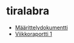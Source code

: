 # tiralabra


- [Määrittelydokumentti](https://github.com/nikitaessine/tiralabra/blob/main/dokumentaatio/maarittelydokumentti.md)
- [Viikkoraportti 1](https://github.com/nikitaessine/tiralabra/blob/main/dokumentaatio/viikkoraportti1.md)
